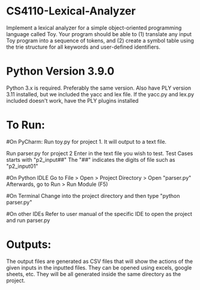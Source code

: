 # CS4110-Lexical-Analyzer
 Implement a lexical analyzer for a simple object-oriented programming language called Toy. Your program should be able to (1) translate any input Toy program into a sequence of tokens, and (2) create a symbol table using the trie structure for all keywords and user-defined identifiers.

# Python Version 3.9.0
Python 3.x is required. Preferably the same version. Also have PLY version 3.11 installed, but we included the yacc and lex file.
If the yacc.py and lex.py included doesn't work, have the PLY plugins installed

# To Run: 
#On PyCharm: 
Run toy.py for project 1. It will output to a text file.

Run parser.py for project 2
Enter in the text file you wish to test.
Test Cases starts with "p2_input##"
The "##" indicates the digits of file such as "p2_input01"

#On Python IDLE
Go to File > Open > Project Directory > Open "parser.py"
Afterwards, go to Run > Run Module (F5)

#On Terminal
Change into the project directory and then type "python parser.py"

#On other IDEs
Refer to user manual of the specific IDE to open the project and run parser.py

# Outputs:
The output files are generated as CSV files that will show the actions of the given inputs in the inputted files. 
They can be opened using excels, google sheets, etc.
They will be all generated inside the same directory as the project.
